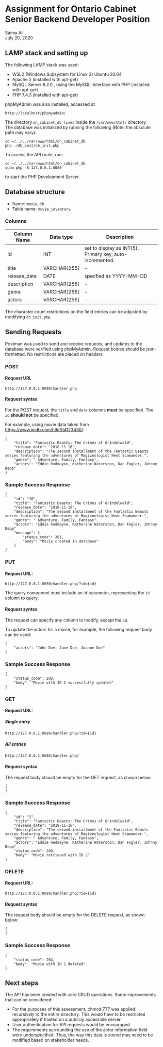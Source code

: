 # Assignment for Ontario Cabinet Senior Backend Developer Position
Saima Ali  
July 20, 2020

## LAMP stack and setting up

The following LAMP stack was used:

+ WSL2 (Windows Subsystem for Linux 2) Ubuntu 20.04
+ Apache 2 (installed with apt-get)
+ MySQL Server 8.2.0 , using the MySQLi interface with PHP (installed with apt-get)
+ PHP 7.4.3 (installed with apt-get)

phpMyAdmin was also installed, accessed at 

```
http://localhost/phpmyadmin/
```

The directory ```on_cabinet_db lives``` inside the ```/var/www/html/``` directory.  
The database was initialized by running the following (Note: the absolute path may vary):

```
cd ~/../../var/www/html/on_cabinet_db
php ./db_init/db_init.php
```

To access the API route, run:

```
cd ~/../../var/www/html/on_cabinet_db
sudo php -S 127.0.0.1:8080
```

to start the PHP Development Server.

## Database structure
+ Name: ```movie_db```
+ Table name: ```movie_inventory```

### Columns

| Column Name | Data type | Description |
|---|---|---|
| id | INT | set to display as INT(5). Primary key, auto-incremented. |
| title | VARCHAR(255) | - |
| release_date | DATE | specfied as YYYY-MM-DD |
| description | VARCHAR(255) | - |
| genre | VARCHAR(255) | - |
| actors | VARCHAR(255) | - |  

The character count restrictions on the field entries can be adjusted by modifying ```db_init.php```.

## Sending Requests 
Postman was used to send and receive requests, and updates to the database were verified using
phpMyAdmin.
Request bodies should be json-formatted. No restrictions are placed on headers.

### POST 

#### Request URL
```
http://127.0.0.1:8080/handler.php
```
#### Request syntax
For the POST request, the ```title``` and ```date``` columns **must** be specified. The ```id``` **should not** be specified.

For example, using movie data taken from https://www.imdb.com/title/tt4123430/:
```
{
    "title": "Fantastic Beasts: The Crimes of Grindelwald",
    "release_date": "2018-11-16",
    "description": "The second installment of the Fantastic Beasts series featuring the adventures of Magizoologist Newt Scamander.",
    "genre": " Adventure, Family, Fantasy",
    "actors": "Eddie Redmayne, Katherine Waterston, Dan Fogler, Johnny Depp"
}
```
### Sample Success Response
```
{
    "id": "10",
    "title": "Fantastic Beasts: The Crimes of Grindelwald",
    "release_date": "2018-11-16",
    "description": "The second installment of the Fantastic Beasts series featuring the adventures of Magizoologist Newt Scamander.",
    "genre": " Adventure, Family, Fantasy",
    "actors": "Eddie Redmayne, Katherine Waterston, Dan Fogler, Johnny Depp"
    "message": {
        "status_code": 201,
        "body": "Movie created in database"
    }
}
```
### PUT

#### Request URL:
```
http://127.0.0.1:8080/handler.php/?id={id}
```
The query component must include an id parameter, representing the ```id``` column to query.

#### Request syntax
The request can specify any column to modify, except the ```id```.

To update the actors for a movie, for example, the following request body can be used:
```
{
    "actors": "John Doe, Jane Doe, Joanne Doe"
}
```

### Sample Success Response
```
{
    "status_code": 200,
    "body": "Movie with ID 2 successfully updated"
}
```
### GET

#### Request URL:
##### Single entry
```
http://127.0.0.1:8080/handler.php/?id={id}
```
##### All entries
```
http://127.0.0.1:8080/handler.php/
```
#### Request syntax

The request body should be empty for the GET request, as shown below:
```
{
}
```
### Sample Success Response
```
{
    "id": "2",
    "title": "Fantastic Beasts: The Crimes of Grindelwald",
    "release_date": "2018-11-16",
    "description": "The second installment of the Fantastic Beasts series featuring the adventures of Magizoologist Newt Scamander.",
    "genre": " Adventure, Family, Fantasy",
    "actors": "Eddie Redmayne, Katherine Waterston, Dan Fogler, Johnny Depp"
    "status_code": 200,
    "body": "Movie retrieved with ID 2"
}
```

### DELETE
#### Request URL:
```
http://127.0.0.1:8080/handler.php/?id={id}
```
#### Request syntax

The request body should be empty for the DELETE request, as shown below:
```
{
}
```

### Sample Success Response
```
{
    "status_code": 204,
    "body": "Movie with ID 1 deleted"
}
```
## Next steps
The API has been created with core CRUD operations. Some improvements that can be considered:
+ For the purposes of this assessment, chmod 777 was applied recursively to the entire directory. This would have to be restricted appropriately if hosted on a publicly accessible server.
+ User authentication for API requests would be encouraged.
+ The requirements surrounding the use of the actor information field were underspecified. Thus, the way this data is stored may need to be modified based on stakeholder needs.